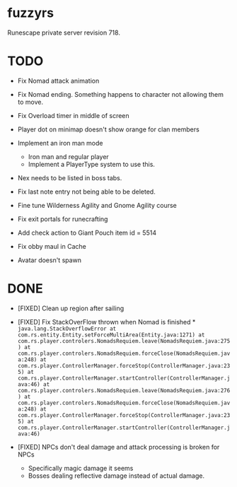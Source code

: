 # fuzzyrs
Runescape private server revision 718. 

# TODO

* Fix Nomad attack animation
* Fix Nomad ending. Something happens to character not allowing them to move.
* Fix Overload timer in middle of screen

* Player dot on minimap doesn't show orange for clan members
* Implement an iron man mode
    * Iron man and regular player
    * Implement a PlayerType system to use this.

* Nex needs to be listed in boss tabs.
* Fix last note entry not being able to be deleted.
* Fine tune Wilderness Agility and Gnome Agility course
* Fix exit portals for runecrafting
* Add check action to Giant Pouch item id = 5514
* Fix obby maul in Cache
* Avatar doesn't spawn


# DONE
* [FIXED] Clean up region after sailing
* [FIXED] Fix StackOverFlow thrown when Nomad is finished
    *
	    ```
    	java.lang.StackOverflowError
    	at com.rs.entity.Entity.setForceMultiArea(Entity.java:1271)
    	at com.rs.player.controlers.NomadsRequiem.leave(NomadsRequiem.java:275)
    	at com.rs.player.controlers.NomadsRequiem.forceClose(NomadsRequiem.java:248)
    	at com.rs.player.ControllerManager.forceStop(ControllerManager.java:235)
    	at com.rs.player.ControllerManager.startController(ControllerManager.java:46)
    	at com.rs.player.controlers.NomadsRequiem.leave(NomadsRequiem.java:276)
    	at com.rs.player.controlers.NomadsRequiem.forceClose(NomadsRequiem.java:248)
    	at com.rs.player.ControllerManager.forceStop(ControllerManager.java:235)
    	at com.rs.player.ControllerManager.startController(ControllerManager.java:46)
    	```


* [FIXED] NPCs don't deal damage and attack processing is broken for NPCs
    * Specifically magic damage it seems
    * Bosses dealing reflective damage instead of actual damage.